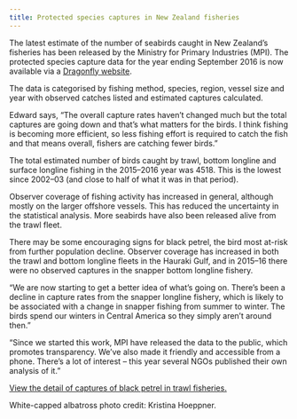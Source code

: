 ```yaml
---
title: Protected species captures in New Zealand fisheries
---
```

The latest estimate of the number of seabirds caught in New Zealand’s fisheries has been released by the Ministry for Primary Industries (MPI). The protected species capture data for the year ending September 2016 is now available via a [Dragonfly website](https://psc.dragonfly.co.nz/2017v1/released/explore/).

<!--more-->

The data is categorised by fishing method, species, region, vessel size and year with observed catches listed and estimated captures calculated.

Edward says, “The overall capture rates haven’t changed much but the total captures are going down and that’s what matters for the birds. I think fishing is becoming more efficient, so less fishing effort is required to catch the fish and that means overall, fishers are catching fewer birds.”   

The total estimated number of birds caught by trawl, bottom longline and surface longline fishing in the 2015–2016 year was 4518. This is the lowest since 2002–03 (and close to half of what it was in that period).

Observer coverage of fishing activity has increased in general, although mostly on the larger offshore vessels. This has reduced the uncertainty in the statistical analysis. More seabirds have also been released alive from the trawl fleet.

There may be some encouraging signs for black petrel, the bird most at-risk from further population decline. Observer coverage has increased in both the trawl and bottom longline fleets in the Hauraki Gulf, and in 2015–16 there were no observed captures in the snapper bottom longline fishery.

“We are now starting to get a better idea of what’s going on. There’s been a decline in capture rates from the snapper longline fishery, which is likely to be associated with a change in snapper fishing from summer to winter. The birds spend our winters in Central America so they simply aren’t around then.”

“Since we started this work, MPI have released the data to the public, which promotes transparency. We’ve also made it friendly and accessible from a phone. There’s a lot of interest – this year several NGOs published their own analysis of it.”

[View the detail of captures of black petrel in trawl fisheries.](https://psc.dragonfly.co.nz/2017v1/released/black-petrel/bottom-longline/all-vessels/northland-and-hauraki/2002-03-2015-16/)

White-capped albatross photo credit: Kristina Hoeppner.
